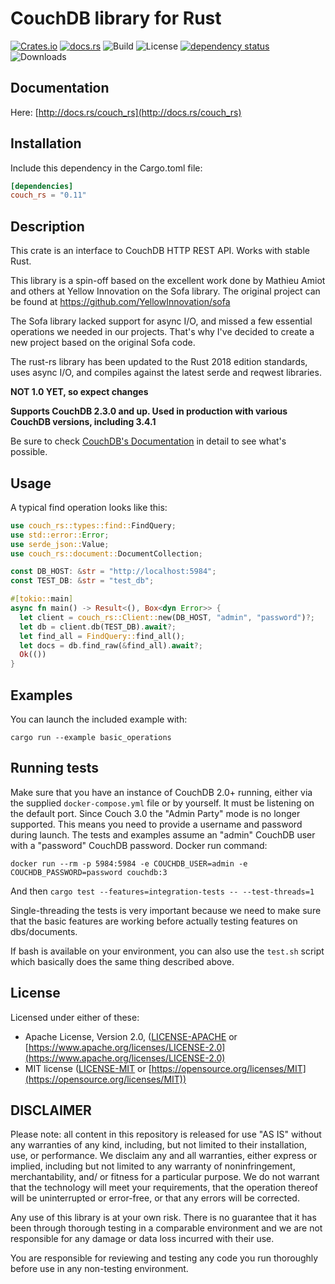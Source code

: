 # CouchDB library for Rust

[![Crates.io](https://img.shields.io/crates/v/couch_rs.svg)](https://crates.io/crates/couch_rs)
[![docs.rs](https://docs.rs/couch_rs/badge.svg)](https://docs.rs/couch_rs)
![Build](https://img.shields.io/github/workflow/status/mibes/couch-rs/Rust)
![License](https://img.shields.io/crates/l/couch_rs.svg)
[![dependency status](https://deps.rs/crate/couch_rs/0.9.4/status.svg)](https://deps.rs/crate/couch_rs)
![Downloads](https://img.shields.io/crates/d/couch_rs.svg)

## Documentation

Here: [http://docs.rs/couch_rs](http://docs.rs/couch_rs)

## Installation

Include this dependency in the Cargo.toml file:

```toml
[dependencies]
couch_rs = "0.11"
```

## Description

This crate is an interface to CouchDB HTTP REST API. Works with stable Rust.

This library is a spin-off based on the excellent work done by Mathieu Amiot and others at Yellow Innovation on the Sofa
library. The original project can be found at <https://github.com/YellowInnovation/sofa>

The Sofa library lacked support for async I/O, and missed a few essential operations we needed in our projects. That's
why I've decided to create a new project based on the original Sofa code.

The rust-rs library has been updated to the Rust 2018 edition standards, uses async I/O, and compiles against the latest
serde and reqwest libraries.

**NOT 1.0 YET, so expect changes**

**Supports CouchDB 2.3.0 and up. Used in production with various CouchDB versions, including 3.4.1**

Be sure to check [CouchDB's Documentation](http://docs.couchdb.org/en/latest/index.html) in detail to see what's
possible.

## Usage

A typical find operation looks like this:

```rust
use couch_rs::types::find::FindQuery;
use std::error::Error;
use serde_json::Value;
use couch_rs::document::DocumentCollection;

const DB_HOST: &str = "http://localhost:5984";
const TEST_DB: &str = "test_db";

#[tokio::main]
async fn main() -> Result<(), Box<dyn Error>> {
  let client = couch_rs::Client::new(DB_HOST, "admin", "password")?;
  let db = client.db(TEST_DB).await?;
  let find_all = FindQuery::find_all();
  let docs = db.find_raw(&find_all).await?;
  Ok(())
}
```

## Examples

You can launch the included example with:

```shell script
cargo run --example basic_operations
```

## Running tests

Make sure that you have an instance of CouchDB 2.0+ running, either via the supplied `docker-compose.yml` file or by
yourself. It must be listening on the default port. Since Couch 3.0 the "Admin Party" mode is no longer supported. This
means you need to provide a username and password during launch. The tests and examples assume an "admin" CouchDB user
with a "password" CouchDB password. Docker run command:

```shell script
docker run --rm -p 5984:5984 -e COUCHDB_USER=admin -e COUCHDB_PASSWORD=password couchdb:3
```

And then
`cargo test --features=integration-tests -- --test-threads=1`

Single-threading the tests is very important because we need to make sure that the basic features are working before
actually testing features on dbs/documents.

If bash is available on your environment, you can also use the `test.sh` script which basically does the same thing
described above.

## License

Licensed under either of these:

* Apache License, Version 2.0, ([LICENSE-APACHE](LICENSE-APACHE) or
  [https://www.apache.org/licenses/LICENSE-2.0](https://www.apache.org/licenses/LICENSE-2.0)
* MIT license ([LICENSE-MIT](LICENSE-MIT) or
  [https://opensource.org/licenses/MIT](https://opensource.org/licenses/MIT))

## DISCLAIMER

Please note: all content in this repository is released for use "AS IS" without any warranties of any kind, including,
but not limited to their installation, use, or performance. We disclaim any and all warranties, either express or
implied, including but not limited to any warranty of noninfringement, merchantability, and/ or fitness for a particular
purpose. We do not warrant that the technology will meet your requirements, that the operation thereof will be
uninterrupted or error-free, or that any errors will be corrected.

Any use of this library is at your own risk. There is no guarantee that it has been through thorough testing in a
comparable environment and we are not responsible for any damage or data loss incurred with their use.

You are responsible for reviewing and testing any code you run thoroughly before use in any non-testing environment.
